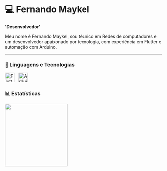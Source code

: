 # 💻 Fernando Maykel

**'Desenvolvedor'**

Meu nome é Fernando Maykel, sou técnico em Redes de computadores e um desenvolvedor apaixonado por tecnologia, com experiência em Flutter e automação com Arduino. 

---

### 🤖 Linguagens e Tecnologias 

<img 
    align="left"
    alt="Flutter"
    title="Flutter"
    width="30px"
    style="padding-right: 10px;"
    src="https://cdn.jsdelivr.net/gh/devicons/devicon@latest/icons/threedsmax/threedsmax-original.svg"
/>

<img 
    align="left"
    alt="Arduino"
    title="Arduino"
    width="30px"
    style="padding-right: 10px;"
    src="https://cdn.jsdelivr.net/gh/devicons/devicon@latest/icons/threedsmax/threedsmax-original.svg"
/>

<br/>
<br/>

### 📊 Estatísticas
<img 
    align="left"
    height="200"
    style="padding-right: 10px;"
    src="https://github-readme-stats.vercel.app/api/top-langs/?username=MaykelRM&theme=dracula&layout=compact&custom_title=Tecnologias&langs_count=3"
/>
